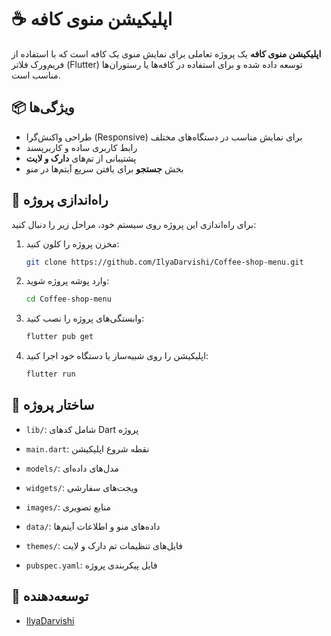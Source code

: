 # ☕ اپلیکیشن منوی کافه

**اپلیکیشن منوی کافه** یک پروژه تعاملی برای نمایش منوی یک کافه است که با استفاده از فریم‌ورک فلاتر (Flutter) توسعه داده شده و برای استفاده در کافه‌ها یا رستوران‌ها مناسب است.

## 📦 ویژگی‌ها

* طراحی واکنش‌گرا (Responsive) برای نمایش مناسب در دستگاه‌های مختلف
* رابط کاربری ساده و کاربرپسند
* پشتیبانی از تم‌های **دارک و لایت**
* بخش **جستجو** برای یافتن سریع آیتم‌ها در منو

## 🚀 راه‌اندازی پروژه

برای راه‌اندازی این پروژه روی سیستم خود، مراحل زیر را دنبال کنید:

1. مخزن پروژه را کلون کنید:

   ```bash
   git clone https://github.com/IlyaDarvishi/Coffee-shop-menu.git
   ```

2. وارد پوشه پروژه شوید:

   ```bash
   cd Coffee-shop-menu
   ```

3. وابستگی‌های پروژه را نصب کنید:

   ```bash
   flutter pub get
   ```

4. اپلیکیشن را روی شبیه‌ساز یا دستگاه خود اجرا کنید:

   ```bash
   flutter run
   ```

## 📄 ساختار پروژه

* `lib/`: شامل کدهای Dart پروژه

* `main.dart`: نقطه شروع اپلیکیشن
* `models/`: مدل‌های داده‌ای
* `widgets/`: ویجت‌های سفارشی
* `images/`: منابع تصویری
* `data/`: داده‌های منو و اطلاعات آیتم‌ها
* `themes/`: فایل‌های تنظیمات تم دارک و لایت
* `pubspec.yaml`: فایل پیکربندی پروژه

## 🧪 توسعه‌دهنده

* [IlyaDarvishi](https://github.com/IlyaDarvishi)
